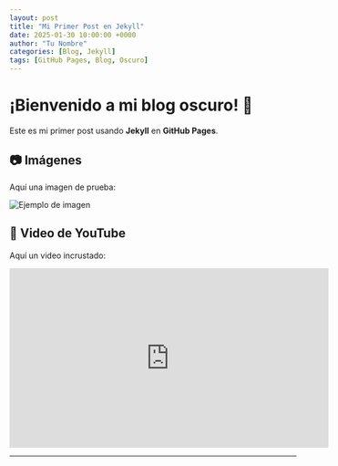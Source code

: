 ```yaml
---
layout: post
title: "Mi Primer Post en Jekyll"
date: 2025-01-30 10:00:00 +0000
author: "Tu Nombre"
categories: [Blog, Jekyll]
tags: [GitHub Pages, Blog, Oscuro]
---
```


# ¡Bienvenido a mi blog oscuro! 🌙

Este es mi primer post usando **Jekyll** en **GitHub Pages**.

## 📷 Imágenes
Aquí una imagen de prueba:

![Ejemplo de imagen](https://www.datadec.es/hubfs/que_es_gestion_stock_importancia.png)

## 🎥 Video de YouTube
Aquí un video incrustado:

<iframe width="560" height="315" src="https://www.youtube.com/embed/dQw4w9WgXcQ" frameborder="0" allowfullscreen></iframe>

---

